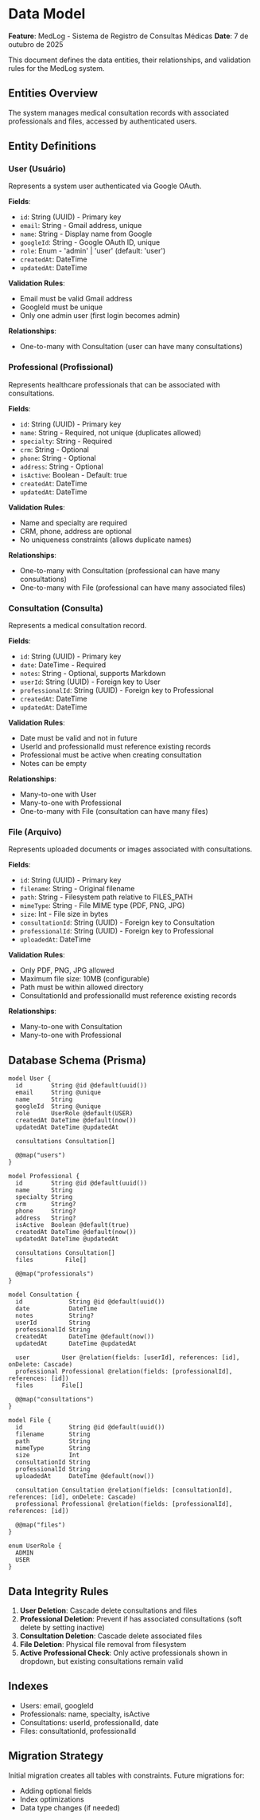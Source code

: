 # Data Model

**Feature**: MedLog - Sistema de Registro de Consultas Médicas
**Date**: 7 de outubro de 2025

This document defines the data entities, their relationships, and validation rules for the MedLog system.

## Entities Overview

The system manages medical consultation records with associated professionals and files, accessed by authenticated users.

## Entity Definitions

### User (Usuário)
Represents a system user authenticated via Google OAuth.

**Fields**:
- `id`: String (UUID) - Primary key
- `email`: String - Gmail address, unique
- `name`: String - Display name from Google
- `googleId`: String - Google OAuth ID, unique
- `role`: Enum - 'admin' | 'user' (default: 'user')
- `createdAt`: DateTime
- `updatedAt`: DateTime

**Validation Rules**:
- Email must be valid Gmail address
- GoogleId must be unique
- Only one admin user (first login becomes admin)

**Relationships**:
- One-to-many with Consultation (user can have many consultations)

### Professional (Profissional)
Represents healthcare professionals that can be associated with consultations.

**Fields**:
- `id`: String (UUID) - Primary key
- `name`: String - Required, not unique (duplicates allowed)
- `specialty`: String - Required
- `crm`: String - Optional
- `phone`: String - Optional
- `address`: String - Optional
- `isActive`: Boolean - Default: true
- `createdAt`: DateTime
- `updatedAt`: DateTime

**Validation Rules**:
- Name and specialty are required
- CRM, phone, address are optional
- No uniqueness constraints (allows duplicate names)

**Relationships**:
- One-to-many with Consultation (professional can have many consultations)
- One-to-many with File (professional can have many associated files)

### Consultation (Consulta)
Represents a medical consultation record.

**Fields**:
- `id`: String (UUID) - Primary key
- `date`: DateTime - Required
- `notes`: String - Optional, supports Markdown
- `userId`: String (UUID) - Foreign key to User
- `professionalId`: String (UUID) - Foreign key to Professional
- `createdAt`: DateTime
- `updatedAt`: DateTime

**Validation Rules**:
- Date must be valid and not in future
- UserId and professionalId must reference existing records
- Professional must be active when creating consultation
- Notes can be empty

**Relationships**:
- Many-to-one with User
- Many-to-one with Professional
- One-to-many with File (consultation can have many files)

### File (Arquivo)
Represents uploaded documents or images associated with consultations.

**Fields**:
- `id`: String (UUID) - Primary key
- `filename`: String - Original filename
- `path`: String - Filesystem path relative to FILES_PATH
- `mimeType`: String - File MIME type (PDF, PNG, JPG)
- `size`: Int - File size in bytes
- `consultationId`: String (UUID) - Foreign key to Consultation
- `professionalId`: String (UUID) - Foreign key to Professional
- `uploadedAt`: DateTime

**Validation Rules**:
- Only PDF, PNG, JPG allowed
- Maximum file size: 10MB (configurable)
- Path must be within allowed directory
- ConsultationId and professionalId must reference existing records

**Relationships**:
- Many-to-one with Consultation
- Many-to-one with Professional

## Database Schema (Prisma)

```prisma
model User {
  id        String @id @default(uuid())
  email     String @unique
  name      String
  googleId  String @unique
  role      UserRole @default(USER)
  createdAt DateTime @default(now())
  updatedAt DateTime @updatedAt

  consultations Consultation[]

  @@map("users")
}

model Professional {
  id        String @id @default(uuid())
  name      String
  specialty String
  crm       String?
  phone     String?
  address   String?
  isActive  Boolean @default(true)
  createdAt DateTime @default(now())
  updatedAt DateTime @updatedAt

  consultations Consultation[]
  files         File[]

  @@map("professionals")
}

model Consultation {
  id             String @id @default(uuid())
  date           DateTime
  notes          String?
  userId         String
  professionalId String
  createdAt      DateTime @default(now())
  updatedAt      DateTime @updatedAt

  user         User @relation(fields: [userId], references: [id], onDelete: Cascade)
  professional Professional @relation(fields: [professionalId], references: [id])
  files        File[]

  @@map("consultations")
}

model File {
  id             String @id @default(uuid())
  filename       String
  path           String
  mimeType       String
  size           Int
  consultationId String
  professionalId String
  uploadedAt     DateTime @default(now())

  consultation Consultation @relation(fields: [consultationId], references: [id], onDelete: Cascade)
  professional Professional @relation(fields: [professionalId], references: [id])

  @@map("files")
}

enum UserRole {
  ADMIN
  USER
}
```

## Data Integrity Rules

1. **User Deletion**: Cascade delete consultations and files
2. **Professional Deletion**: Prevent if has associated consultations (soft delete by setting inactive)
3. **Consultation Deletion**: Cascade delete associated files
4. **File Deletion**: Physical file removal from filesystem
5. **Active Professional Check**: Only active professionals shown in dropdown, but existing consultations remain valid

## Indexes

- Users: email, googleId
- Professionals: name, specialty, isActive
- Consultations: userId, professionalId, date
- Files: consultationId, professionalId

## Migration Strategy

Initial migration creates all tables with constraints. Future migrations for:
- Adding optional fields
- Index optimizations
- Data type changes (if needed)
